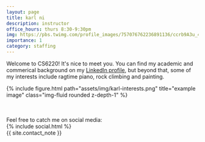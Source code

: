 ```yaml
---
layout: page
title: karl ni
description: instructor
office_hours: thurs 8:30-9:30pm
img: https://pbs.twimg.com/profile_images/757076762236891136/ccrb9A3u_400x400.jpg
importance: 1
category: staffing
---
```


Welcome to CS6220! It's nice to meet you. You can find my academic and commerical background on my [LinkedIn profile](https://www.linkedin.com/in/karl-ni/), but beyond that, some of my interests include ragtime piano, rock climbing and painting.

{% include figure.html path="assets/img/karl-interests.png" title="example image" class="img-fluid rounded z-depth-1" %}

<br>
<br>
Feel free to catch me on social media:

<div class="social">
  <div class="contact-icons">
    {% include social.html %}
  </div>

  <div class="contact-note">
    {{ site.contact_note }}
  </div>

</div>

